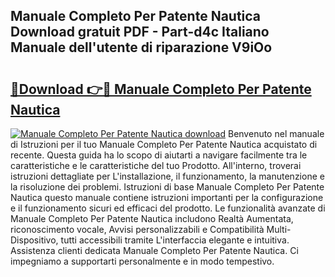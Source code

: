 ## Manuale Completo Per Patente Nautica Download gratuit PDF - Part-d4c Italiano Manuale dell'utente di riparazione V9iOo

# <h2><a href="http://dfeth3i.blite.top/?on=Manuale+Completo+Per+Patente+Nautica">🔗Download 👉🔴 Manuale Completo Per Patente Nautica</a></h2>

[![Manuale Completo Per Patente Nautica download](https://i.imgur.com/lujVjoI.png)](http://dfeth3i.blite.top/?on=Manuale+Completo+Per+Patente+Nautica)
Benvenuto nel manuale di Istruzioni per il tuo Manuale Completo Per Patente Nautica acquistato di recente. Questa guida ha lo scopo di aiutarti a navigare facilmente tra le caratteristiche e le caratteristiche del tuo Prodotto. All'interno, troverai istruzioni dettagliate per L'installazione, il funzionamento, la manutenzione e la risoluzione dei problemi. Istruzioni di base Manuale Completo Per Patente Nautica questo manuale contiene istruzioni importanti per la configurazione e il funzionamento sicuri ed efficaci del prodotto. Le funzionalità avanzate di Manuale Completo Per Patente Nautica includono Realtà Aumentata, riconoscimento vocale, Avvisi personalizzabili e Compatibilità Multi-Dispositivo, tutti accessibili tramite L'interfaccia elegante e intuitiva. Assistenza clienti dedicata Manuale Completo Per Patente Nautica. Ci impegniamo a supportarti personalmente e in modo tempestivo.

